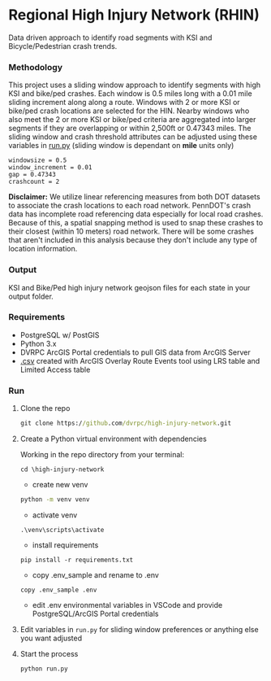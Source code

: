 # Regional High Injury Network (RHIN)
Data driven approach to identify road segments with KSI and Bicycle/Pedestrian crash trends.

### Methodology
This project uses a sliding window approach to identify segments with high KSI and bike/ped crashes.  Each window is 0.5 miles long with a 0.01 mile sliding increment along along a route.
Windows with 2 or more KSI or bike/ped crash locations are selected for the HIN.  Nearby windows who also meet the 2 or more KSI or bike/ped criteria are aggregated into larger segments if they are overlapping or within 2,500ft or 0.47343 miles.  The sliding window and crash threshold attributes can be adjusted using these variables in [run.py](run.py) (sliding window is dependant on **mile** units only)

```
windowsize = 0.5 
window_increment = 0.01 
gap = 0.47343 
crashcount = 2
```

**Disclaimer:**
We utilize linear referencing measures from both DOT datasets to associate the crash locations to each road network.  PennDOT's crash data has incomplete road referencing data especially for local road crashes.  Because of this, a spatial snapping method is used to snap these crashes to their closest (within 10 meters) road network.  There will be some crashes that aren't included in this analysis because they don't include any type of location information.

### Output 
KSI and Bike/Ped high injury network geojson files for each state in your output folder.

### Requirements
- PostgreSQL w/ PostGIS
- Python 3.x
- DVRPC ArcGIS Portal credentials to pull GIS data from ArcGIS Server
- [.csv](./source/nj_lrs_access.csv) created with ArcGIS Overlay Route Events tool using LRS table and Limited Access table

### Run
1. Clone the repo
    ``` cmd
    git clone https://github.com/dvrpc/high-injury-network.git
    ```
2. Create a Python virtual environment with dependencies

    Working in the repo directory from your terminal:
    ```
    cd \high-injury-network
    ```
    - create new venv
    ```cmd
    python -m venv venv
    ```
    - activate venv
    ```
    .\venv\scripts\activate
    ```
    - install requirements
    ```
    pip install -r requirements.txt
    ```
    - copy .env_sample and rename to .env
    ```
    copy .env_sample .env
    ```
    - edit .env environmental variables in VSCode and provide PostgreSQL/ArcGIS Portal credentials

3. Edit variables in `run.py` for sliding window preferences or anything else you want adjusted

4. Start the process
    ```
    python run.py
    ```